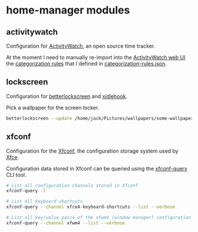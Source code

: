 # home-manager modules

## activitywatch

Configuration for [ActivityWatch](https://docs.activitywatch.net/en/latest/), an open source time tracker.

At the moment I need to manually re-import into the [ActivityWatch web UI](https://github.com/ActivityWatch/aw-webui) the [categorization rules](https://docs.activitywatch.net/en/latest/features/categorization.html) that I defined in [categorization-rules.json](../../dotfiles/activitywatch/categorization-rules.json).

## lockscreen

Configuration for [betterlockscreen](https://github.com/betterlockscreen/betterlockscreen) and [xidlehook](https://github.com/jD91mZM2/xidlehook).

Pick a wallpaper for the screen locker.

```sh
betterlockscreen --update /home/jack/Pictures/wallpapers/some-wallpaper.jpg
```

## xfconf

Configuration for the [Xfconf](https://docs.xfce.org/xfce/xfconf/start), the configuration storage system used by [Xfce](https://wiki.archlinux.org/title/xfce).

Configuration data stored in Xfconf can be queried using the [xfconf-query](https://docs.xfce.org/xfce/xfconf/xfconf-query) CLI tool.

```sh
# List all configuration channels stored in Xfconf
xfconf-query -l

# List all keyboard shortcuts
xfconf-query --channel xfce4-keyboard-shortcuts --list --verbose

# List all key/value pairs of the xfwm4 (window manager) configuration
xfconf-query --channel xfwm4 --list --verbose
```
